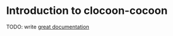 # Introduction to clocoon-cocoon

TODO: write [great documentation](http://jacobian.org/writing/great-documentation/what-to-write/)
